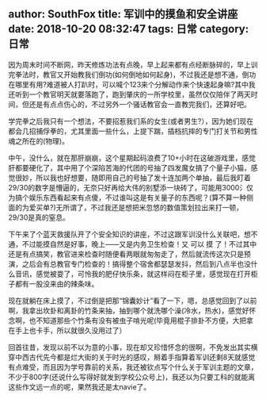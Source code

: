 author: SouthFox
title: 军训中的摸鱼和安全讲座
date: 2018-10-20 08:32:47
tags: 日常
category: 日常
---

因为周末时间不断网，昨天修炼功法有点晚，早上起来都有点经断脉碎的，早上训完拳法时，教官又开始教我们倒功(如何倒地如何起身)，不过我还是想不通，倒功在哪里有用?难道被人打趴时，可以喊个123来个分解动作来个快速起身嘛?其中我还听到一个教官明天就要落跑了，跑到肇庆的一所学校里，虽然仅仅陪伴了两天时间，但还是有点点伤心的，不过另外一个骚话教官会一直教完我们，还算好吧。

<!--more-->

学完拳之后我只有一个想法，不要招惹我们系的女生(或者男生?），因为她们现在都会几招捕俘拳的，尤其里面一些什么，上提下踹，插档抗摔的专门打关节和男性魂之所在的(物理)。

中午，没什么，就在那肝崩崩，这个星期起码浪费了10+小时在这破游戏里，感觉肝都要硬化了，其中用了个深陷苦海的代团的号抽了四发魔女搞了个量子小猫，感觉很妙，所以我也好想要，随即用自己的号抽了发十连加两个单抽，最后我盯着29/30的数字是懵逼的，无奈只好再给大伟的别墅添一块砖了，可能用3000氵仅为搞个娱乐东西看起来有点傻，不过谁叫这是有关量子的东西呢？(算不算一种侧面的为爱买单?)无所谓了，不过我还是想把米忽悠的数值策划拉出来打一顿，29/30是真的窒息。

下午来了个蓝天救援队开了个安全知识的讲座，不过这跟军训没什么关联吧，想不通，不过能摸自然是好事，晚上&mdash;&mdash;又是内务卫生检查！又 可以 摸 了！不过其中还是有点搞笑，教官进来检查时随便看两眼就匆匆走了，然后就流传这次只是预演，之后会有总教官专门检查的！搞得整个宿舍都瑟瑟发抖，然后到八点半也没什么音讯，感觉被耍了，可怜我的肥仔快乐条，就这样闷在柜子里，感觉现在打开柜子都有一股没来由的辣条味。

现在就躺在床上摸了，不过倒是把那“锦囊妙计”看了一下，嗯，总感觉回到了以前啊，我拿出坎卦和离卦的竹条来抽，抽到哪个就洗哪个澡(冷水，热水)，感觉好怀念啊，也不知道那些个竹条有没有被虫子啃光呢(毕竟用棍子排卦不方便，大把拿在手上也卡手，所以就很久没用过了）

回首往昔，发现以前不以为意的小事，现在却又珍惜怀念的很啊，不免发出其实横穿中西古代先今都是烂大街的关于时光的感叹，掰着手指算着军训还剩8天就感觉有点难受，而且因为学号靠前的关系，我还被钦点写个什么关于军训主题的文章，不少于800字(还说什么写得好就发到学校公众号上)，我还以为只要工科的就能离这些作文远一点的呢，果然我还是太navie了。